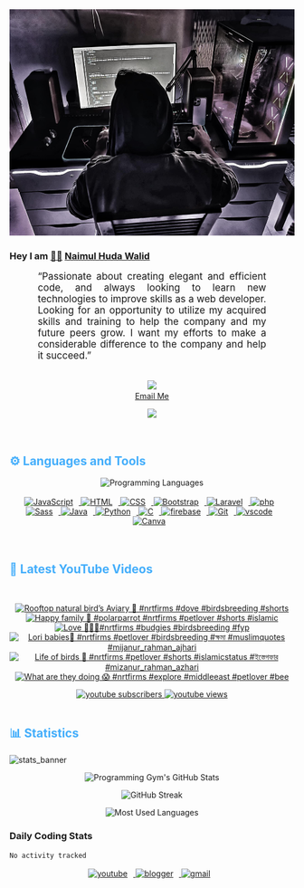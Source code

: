 <!-- ![github_cover_banner](https://www.digitalsolutionservices.com/img/services/web%20development.gif)-->

<div align="center" style="display:block;">
    <img height="400px" width="100%" alt="github cover banner" src="https://raw.githubusercontent.com/NaimulHudaWalid/NaimulHudaWalid/main/272276268_3114779035434264_920860974401480824_n.jpg"/> 
</div>

### Hey I am [👨🏻‍][facebook] [Naimul Huda Walid][youtube]



<p align:"center" style="text-align: justify; margin: 0 50px; font-size: 17px;" >
   “Passionate about creating elegant and efficient code, and always looking to learn new technologies to improve skills as a web developer. Looking for an opportunity to utilize my acquired skills and training to help the company and my future peers grow. I want my efforts to make a considerable difference to the company and help it succeed.”
<br>
<br>
<div align="center">

![](https://visitor-badge.glitch.me/badge?page_id=NaimulHudaWalid)
    <br />
[Email Me](mailto:dev.naimulhuda@gmail.com)
</div>
</p>
<!-- Typing SVG by DenverCoder1 - https://github.com/DenverCoder1/readme-typing-svg -->
<p align="center">
<!--   <a href="https://github.com/DenverCoder1/readme-typing-svg"> -->
    <img src="https://readme-typing-svg.herokuapp.com?color=E22FE4&width=380&height=45&lines=Open-Source+Enthusiast;Learning+In+Public;Empowering+Others;Nice+To+Meet+You+...&center=true"></a>

</p>
<br>
<!-- Languages and Tools -->

<h2 style="color: #44AEFB">⚙️ Languages and Tools</h2>
<div align="center" style="display:block;">
    <img width="100px" alt="Programming Languages" src="https://user-images.githubusercontent.com/78341798/194531121-47b0119a-ce00-439d-b586-125f86acb098.png"/> 
</div>
<br>   
<!-- Icons Resources -->
<!-- https://devicon.dev/ -->
<!-- https://cdn.jsdelivr.net/npm/simple-icons@v3/icons/ -->
<div align="center">
  <a href="https://developer.mozilla.org/en-US/docs/Web/JavaScript" target="_blank" rel="noreferrer">
      <img  alt="JavaScript" height="50px" style="padding-right:10px;" src="https://cdn.jsdelivr.net/gh/devicons/devicon/icons/javascript/javascript-plain.svg"/>
  </a>
  
 
  <a href="https://developer.mozilla.org/en-US/docs/Web/HTML" target="_blank" rel="noreferrer">
      <img  alt="HTML" height="50px" style="padding-right:10px;" src="https://cdn.jsdelivr.net/gh/devicons/devicon/icons/html5/html5-original.svg"/>
  </a>
  <a href="https://developer.mozilla.org/en-US/docs/Web/CSS" target="_blank" rel="noreferrer">
      <img  alt="CSS" height="50px" style="padding-right:10px;" src="https://cdn.jsdelivr.net/gh/devicons/devicon/icons/css3/css3-original.svg"/>
  </a>
  <a href="https://getbootstrap.com/" target="_blank" rel="noreferrer">
      <img  alt="Bootstrap" height="50px" style="padding-right:10px;" src="https://cdn.jsdelivr.net/gh/devicons/devicon/icons/bootstrap/bootstrap-original.svg"/>
  </a> 
  <a href="https://laravel.com/" target="_blank" rel="noreferrer">
      <img  alt="Laravel" height="50px" style="padding-right:10px;" src="https://cdn.jsdelivr.net/gh/devicons/devicon/icons/laravel/laravel-plain.svg"/>
  </a>
  <a href="https://www.php.net/" target="_blank" rel="noreferrer">
      <img  alt="php" height="50px" style="padding-right:10px;" src="https://cdn.jsdelivr.net/gh/devicons/devicon/icons/php/php-original.svg"/>
  </a>
  <a href="https://sass-lang.com/" target="_blank" rel="noreferrer">
      <img  alt="Sass" height="50px" style="padding-right:10px;" src="https://cdn.jsdelivr.net/gh/devicons/devicon/icons/sass/sass-original.svg"/>
  </a>
  <a href="https://www.java.com/en/" target="_blank" rel="noreferrer">
      <img  alt="Java" height="50px" style="padding-right:10px;" src="https://cdn.jsdelivr.net/gh/devicons/devicon/icons/java/java-original.svg"/>
  </a>    
  <a href="https://www.python.org/" target="_blank" rel="noreferrer">
      <img  alt="Python" height="50px" style="padding-right:10px;" src="https://cdn.jsdelivr.net/gh/devicons/devicon/icons/python/python-original.svg"/>
  </a>
  <a href="https://www.cprogramming.com/" target="_blank" rel="noreferrer">
      <img  alt="C" height="50px" style="padding-right:10px;" src="https://cdn.jsdelivr.net/gh/devicons/devicon/icons/c/c-original.svg"/>
  </a>
  
  <a href="https://firebase.google.com/" target="_blank" rel="noreferrer">
      <img  alt="firebase" height="50px" style="padding-right:10px;" src="https://cdn.jsdelivr.net/gh/devicons/devicon/icons/firebase/firebase-plain.svg"/>
  </a>
 
  <a href="https://git-scm.com/" target="_blank" rel="noreferrer">
      <img  alt="Git" height="50px" style="padding-right:10px;" src="https://cdn.jsdelivr.net/gh/devicons/devicon/icons/git/git-original.svg"/>
  </a>
  
  <a href="https://code.visualstudio.com/" target="_blank" rel="noreferrer">
      <img  alt="vscode" height="50px" style="padding-right:10px;"src="https://cdn.jsdelivr.net/gh/devicons/devicon/icons/vscode/vscode-original.svg"/>
  </a>
  <a href="https://www.canva.com/" target="_blank" rel="noreferrer">
      <img  alt="Canva" height="50px" style="padding-right:10px;" src="https://cdn.jsdelivr.net/gh/devicons/devicon/icons/canva/canva-original.svg"/> 
  </a>
</div>
<br>
<br>

<!-- Latest YouTube Videos -->

<h2 style="color: #44AEFB">🎦 Latest YouTube Videos</h2>
<br />

<!-- Resource/Reference: https://github.com/DenverCoder1/github-readme-youtube-cards -->
<div class="youtube videos cards" align="center">

<!-- BEGIN YOUTUBE-CARDS -->
[![Rooftop natural bird’s Aviary 🖤 #nrtfirms #dove #birdsbreeding #shorts](https://ytcards.demolab.com/?id=5wxaW517ZFE&title=Rooftop+natural+bird%E2%80%99s+Aviary+%F0%9F%96%A4+%23nrtfirms+%23dove+%23birdsbreeding+%23shorts&lang=en&timestamp=1738267108&background_color=%230d1117&title_color=%23ffffff&stats_color=%23dedede&max_title_lines=1&width=250&border_radius=5 "Rooftop natural bird’s Aviary 🖤 #nrtfirms #dove #birdsbreeding #shorts")](https://www.youtube.com/watch?v=5wxaW517ZFE)
[![Happy family 🖤 #polarparrot #nrtfirms #petlover #shorts #islamic](https://ytcards.demolab.com/?id=ZS9S6-Whlqc&title=Happy+family+%F0%9F%96%A4+%23polarparrot+%23nrtfirms+%23petlover+%23shorts+%23islamic&lang=en&timestamp=1738196594&background_color=%230d1117&title_color=%23ffffff&stats_color=%23dedede&max_title_lines=1&width=250&border_radius=5 "Happy family 🖤 #polarparrot #nrtfirms #petlover #shorts #islamic")](https://www.youtube.com/watch?v=ZS9S6-Whlqc)
[![Love 🖤🤍🖤#nrtfirms #budgies #birdsbreeding #fyp](https://ytcards.demolab.com/?id=0e6481DPgJE&title=Love+%F0%9F%96%A4%F0%9F%A4%8D%F0%9F%96%A4%23nrtfirms+%23budgies+%23birdsbreeding+%23fyp&lang=en&timestamp=1737994106&background_color=%230d1117&title_color=%23ffffff&stats_color=%23dedede&max_title_lines=1&width=250&border_radius=5 "Love 🖤🤍🖤#nrtfirms #budgies #birdsbreeding #fyp")](https://www.youtube.com/watch?v=0e6481DPgJE)
[![Lori babies🖤 #nrtfirms #petlover #birdsbreeding #ক্ষমা #muslimquotes #mijanur_rahman_ajhari](https://ytcards.demolab.com/?id=f2Z99Mcw-so&title=Lori+babies%F0%9F%96%A4+%23nrtfirms+%23petlover+%23birdsbreeding+%23%E0%A6%95%E0%A7%8D%E0%A6%B7%E0%A6%AE%E0%A6%BE+%23muslimquotes+%23mijanur_rahman_ajhari&lang=en&timestamp=1737760187&background_color=%230d1117&title_color=%23ffffff&stats_color=%23dedede&max_title_lines=1&width=250&border_radius=5 "Lori babies🖤 #nrtfirms #petlover #birdsbreeding #ক্ষমা #muslimquotes #mijanur_rahman_ajhari")](https://www.youtube.com/watch?v=f2Z99Mcw-so)
[![Life of birds 🖤 #nrtfirms #petlover #shorts #islamicstatus #ইস্তেগফার #mizanur_rahman_azhari](https://ytcards.demolab.com/?id=B8fl_UN5Kh8&title=Life+of+birds+%F0%9F%96%A4+%23nrtfirms+%23petlover+%23shorts+%23islamicstatus+%23%E0%A6%87%E0%A6%B8%E0%A7%8D%E0%A6%A4%E0%A7%87%E0%A6%97%E0%A6%AB%E0%A6%BE%E0%A6%B0+%23mizanur_rahman_azhari&lang=en&timestamp=1737709952&background_color=%230d1117&title_color=%23ffffff&stats_color=%23dedede&max_title_lines=1&width=250&border_radius=5 "Life of birds 🖤 #nrtfirms #petlover #shorts #islamicstatus #ইস্তেগফার #mizanur_rahman_azhari")](https://www.youtube.com/watch?v=B8fl_UN5Kh8)
[![What are they doing 😱 #nrtfirms #explore #middleeast #petlover #bee](https://ytcards.demolab.com/?id=n-M2YkZflI4&title=What+are+they+doing+%F0%9F%98%B1+%23nrtfirms+%23explore+%23middleeast+%23petlover+%23bee&lang=en&timestamp=1736545338&background_color=%230d1117&title_color=%23ffffff&stats_color=%23dedede&max_title_lines=1&width=250&border_radius=5 "What are they doing 😱 #nrtfirms #explore #middleeast #petlover #bee")](https://www.youtube.com/watch?v=n-M2YkZflI4)
<!-- END YOUTUBE-CARDS -->
</div>

<!-- Begin Youtube Buttons -->
<!-- Resource/Reference:  https://github.com/DenverCoder1/custom-icon-badges -->
<div class="youtube buttons" align="center">
    <a href="https://www.youtube.com/channel/UCa3YaFwzSII0kKg3Nads2dQ"  target="_blank">
        <img alt="youtube subscribers" src="https://img.shields.io/youtube/channel/subscribers/UCa3YaFwzSII0kKg3Nads2dQ?logo=youtube&logoColor=red&style=for-the-badge"/>
    </a> 
    <a href="https://www.youtube.com/channel/UCa3YaFwzSII0kKg3Nads2dQ"  target="_blank">
        <img alt="youtube views" src="https://custom-icon-badges.demolab.com/youtube/channel/views/UCa3YaFwzSII0kKg3Nads2dQ?color=%23E05D44&logo=eye&logoColor=white&style=for-the-badge&labelColor=#555555"/>
    </a> 
</div>
<br>
<!-- End Youtube Buttons -->

<!-- Statistics -->

<h2 style="color: #44AEFB">📊 Statistics</h2>

![stats_banner](https://user-images.githubusercontent.com/78341798/194534778-d662496c-ae00-4e8d-ae9b-b90912054e7f.gif)

<!-- Begin Stats Cards -->
<!-- Resources:  -->
<!-- Github & Languages Stats: https://github.com/naimul15-12090/github-readme-stats --> 
<!-- Streak Stats: https://github.com/denvercoder1/github-readme-streak-stats -->
<!-- Change the value after ?username= to your GitHub username. -->
<div class="stats" align="center">

![Programming Gym's GitHub Stats](https://github-readme-stats.vercel.app/api?username=NaimulHudaWalid&hide=stars&count_private=true&show_icons=true&theme=algolia&border_radius=20)

![GitHub Streak](https://streak-stats.demolab.com?user=NaimulHudaWalid&count_private=true&theme=algolia&border_radius=22)

![Most Used Languages](https://github-readme-stats.vercel.app/api/top-langs/?username=NaimulHudaWalid&langs_count=8&layout=compact&show_icons=true&theme=algolia&border_radius=20)
    
<!-- ![Top Langs](https://github-readme-stats.vercel.app/api/top-langs/?username=naimul15-12090&langs_count=8) -->
<!-- [![Top Langs](https://github-readme-stats.vercel.app/api/top-langs/?username=naimul15-12090&layout=compact)](https://github.com/anuraghazra/github-readme-stats)
 -->
    
</div>
<!--  End Stats Cards -->



### Daily Coding Stats
<!--START_SECTION:waka-->

```txt
No activity tracked
```

<!--END_SECTION:waka-->
<!-- Begin Footer -->
<!-- Icons Resources -->
<!-- https://devicon.dev/ -->
<div class="footer" align="center" style="margin:15px;">
    <a href="https://www.youtube.com/channel/UCa3YaFwzSII0kKg3Nads2dQ" target="_blank">
        <img  style="margin:0 10px 10px 0;" src="https://user-images.githubusercontent.com/78341798/194531650-698ef1b1-9cbd-4b4f-96ef-5a2ec4b5d7e6.svg" alt="youtube" width="40px"/>
    </a>
    <a href="https://www.linkedin.com/in/naimulhudawalid/" target="_blank">
        <img style="margin:0 10px 10px 0;" src="https://user-images.githubusercontent.com/78341798/194531458-b5dfeb1b-bad5-4dfa-909a-2e402262db9a.svg" alt="blogger" width="40px"/>
    </a>
    <a href="mailto:dev.naimulhuda@gmail.com" target="_blank">
        <img style="margin:0 10px 10px 0;" src="https://user-images.githubusercontent.com/78341798/194531383-ddb2b774-5bb9-491c-b601-4a4a7d9792fb.svg" alt="gmail" width="40px"/>
    </a>
</div>
<!-- End Footer -->

[youtube]: https://www.youtube.com/channel/UCa3YaFwzSII0kKg3Nads2dQ
[facebook]: https://www.facebook.com/profile.php?id=100007065945838
